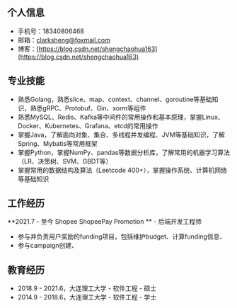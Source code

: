 ## 个人信息
- 手机号：18340806468
- 邮箱：clarksheng@foxmail.com
- 博客：[https://blog.csdn.net/shengchaohua163](https://blog.csdn.net/shengchaohua163)

## 专业技能
- 熟悉Golang，熟悉slice、map、context、channel、goroutine等基础知识，熟悉gRPC、Protobuf、Gin、xorm等组件
- 熟悉MySQL、Redis、Kafka等中间件的常用操作和基本原理，掌握Linux、Docker、Kubernetes、Grafana、etcd的常用操作
- 掌握Java，了解面向对象、集合、多线程并发编程、JVM等基础知识，了解Spring、Mybatis等常用框架
- 掌握Python，掌握NumPy、pandas等数据分析库，了解常用的机器学习算法（LR、决策树、SVM、GBDT等）
- 掌握常用的数据结构及算法（Leetcode 400+），掌握操作系统、计算机网络等基础知识

## 工作经历
**2021.7 - 至今     Shopee ShopeePay Promotion ** - 后端开发工程师
- 参与并负责用户奖励的funding项目，包括维护budget、计算funding信息、
- 参与campaign创建、

## 教育经历
- 2018.9 - 2021.6，大连理工大学 - 软件工程 - 硕士
- 2014.9 - 2018.6，大连理工大学 - 软件工程 - 学士